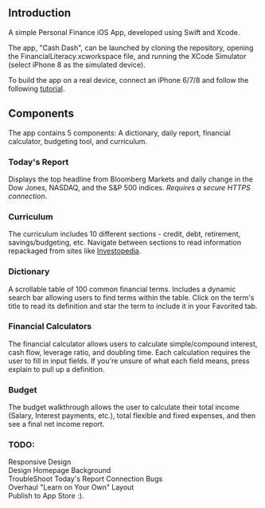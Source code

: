 ## Introduction
A simple Personal Finance iOS App, developed using Swift and Xcode.

The app, "Cash Dash", can be launched by cloning the repository, opening the FinancialLiteracy.xcworkspace file, and running the XCode Simulator (select iPhone 8 as the simulated device). 

To build the app on a real device, connect an iPhone 6/7/8 and follow the following [tutorial](https://www.twilio.com/blog/2018/07/how-to-test-your-ios-application-on-a-real-device.html). 

## Components
The app contains 5 components: A dictionary, daily report, financial calculator, budgeting tool, and curriculum.

### Today's Report
Displays the top headline from Bloomberg Markets and daily change in the Dow Jones, NASDAQ, and the S&P 500 indices. *Requires a secure HTTPS connection*.

### Curriculum
The curriculum includes 10 different sections - credit, debt, retirement, savings/budgeting, etc. Navigate between sections to read information repackaged from sites like [Investopedia](https://www.investopedia.com "Investopedia Homepage").

### Dictionary
A scrollable table of 100 common financial terms. Includes a dynamic search bar allowing users to find terms within the table.
Click on the term's title to read its definition and star the term to include it in your Favorited tab.

### Financial Calculators
The financial calculator allows users to calculate simple/compound interest, cash flow, leverage ratio, and doubling time. 
Each calculation requires the user to fill in input fields. If you're unsure of what each field means, press explain to pull up a definition.

### Budget
The budget walkthrough allows the user to calculate their total income (Salary, Interest payments, etc.), total flexible and fixed expenses, and then see a final net income report.

### TODO:
Responsive Design  
Design Homepage Background  
TroubleShoot Today's Report Connection Bugs  
Overhaul "Learn on Your Own" Layout  
Publish to App Store :).
